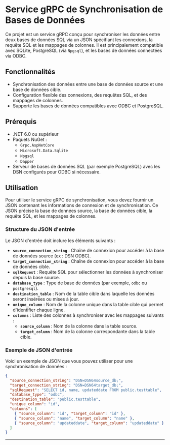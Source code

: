 # Service gRPC de Synchronisation de Bases de Données

Ce projet est un service gRPC conçu pour synchroniser les données entre deux bases de données SQL via un JSON spécifiant les connexions, la requête SQL et les mappages de colonnes. Il est principalement compatible avec SQLite, PostgreSQL (via `Npgsql`), et les bases de données connectées via ODBC.

## Fonctionnalités

- Synchronisation des données entre une base de données source et une base de données cible.
- Configuration flexible des connexions, des requêtes SQL, et des mappages de colonnes.
- Supporte les bases de données compatibles avec ODBC et PostgreSQL.

## Prérequis

- .NET 6.0 ou supérieur
- Paquets NuGet :
  - `Grpc.AspNetCore`
  - `Microsoft.Data.Sqlite`
  - `Npgsql`
  - `Dapper`
- Serveur de bases de données SQL (par exemple PostgreSQL) avec les DSN configurés pour ODBC si nécessaire.

## Utilisation

Pour utiliser le service gRPC de synchronisation, vous devez fournir un JSON contenant les informations de connexion et de synchronisation. Ce JSON précise la base de données source, la base de données cible, la requête SQL, et les mappages de colonnes.

### Structure du JSON d'entrée

Le JSON d'entrée doit inclure les éléments suivants :

- **`source_connection_string`** : Chaîne de connexion pour accéder à la base de données source (ex : DSN ODBC).
- **`target_connection_string`** : Chaîne de connexion pour accéder à la base de données cible.
- **`sqlRequest`** : Requête SQL pour sélectionner les données à synchroniser depuis la base source.
- **`database_type`** : Type de base de données (par exemple, `odbc` ou `postgresql`).
- **`destination_table`** : Nom de la table cible dans laquelle les données seront insérées ou mises à jour.
- **`unique_column`** : Nom de la colonne unique dans la table cible qui permet d'identifier chaque ligne.
- **`columns`** : Liste des colonnes à synchroniser avec les mappages suivants :
  - **`source_column`** : Nom de la colonne dans la table source.
  - **`target_column`** : Nom de la colonne correspondante dans la table cible.

### Exemple de JSON d'entrée

Voici un exemple de JSON que vous pouvez utiliser pour une synchronisation de données :

```json
{
  "source_connection_string": "DSN=DSN64source_db;",
  "target_connection_string": "DSN=DSN64target_db;",
  "sqlRequest": "SELECT id, name, updateddate FROM public.testtable",
  "database_type": "odbc",
  "destination_table": "public.testtable",
  "unique_column": "id",
  "columns": [
    { "source_column": "id", "target_column": "id" },
    { "source_column": "name", "target_column": "name" },
    { "source_column": "updateddate", "target_column": "updateddate" }
  ]
}
```

---